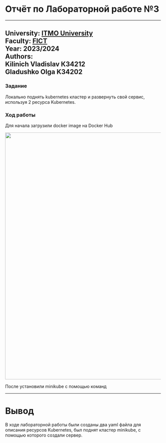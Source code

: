 # Отчёт по Лабораторной работе №3
---
University: [ITMO University](https://itmo.ru/ru/)  
Faculty: [FICT](https://fict.itmo.ru)  
Year: 2023/2024  
Authors:   
Kilinich Vladislav К34212  
Gladushko Olga K34202
---  

### Задание
Локально поднять kubernetes кластер и развернуть свой сервис, используя 2 ресурса Kubernetes.

### Ход работы  

Для начала загрузили docker image на Docker Hub  

<p align="center">  
<img src="https://github.com/Vladkilinichh/Cloud-systems-and-services/blob/main/lab02/images/1.jpg?raw=true" width="800" heidth = '700'>  
</p>  

После установили minikube с помощью команд  

---  
# Вывод
В ходе лабораторной работы были созданы два yaml файла для описания ресурсов Kubernetes, был поднят кластер minikube, с помощью которого создали сервер.
